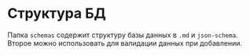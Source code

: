 # Структура БД

Папка `schemas` содержит структуру базы данных в `.md` и `json-schema`.
Второе можно использовать для валидации данных при добавлении.

